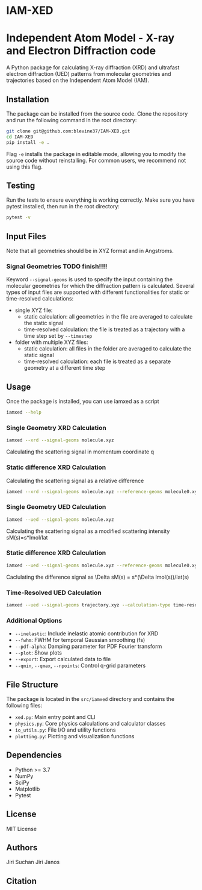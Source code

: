 # IAM-XED
# Independent Atom Model - X-ray and Electron Diffraction code

A Python package for calculating X-ray diffraction (XRD) and ultrafast electron diffraction (UED) patterns from molecular geometries and trajectories based on the Independent Atom Model (IAM).

## Installation
The package can be installed from the source code. Clone the repository and run the following command in the root directory:
```bash
git clone git@github.com:blevine37/IAM-XED.git
cd IAM-XED
pip install -e .
```
Flag `-e` installs the package in editable mode, allowing you to modify the source code without reinstalling. 
For common users, we recommend not using this flag.

## Testing
Run the tests to ensure everything is working correctly. Make sure you have pytest installed, then run in the root directory:
```bash
pytest -v
```

## Input Files
Note that all geometries should be in XYZ format and in Angstroms.
### Signal Geometries TODO finish!!!!
Keyword `--signal-geoms` is used to specify the input containing the molecular geometries for which the diffraction pattern is calculated. 
Several types of input files are supported with different functionalities for static or time-resolved calculations:
- single XYZ file:
  - static calculation: all geometries in the file are averaged to calculate the static signal
  - time-resolved calculation: the file is treated as a trajectory with a time step set by `--timestep`
- folder with multiple XYZ files:
  - static calculation: all files in the folder are averaged to calculate the static signal
  - time-resolved calculation: each file is treated as a separate geometry at a different time step

## Usage
Once the package is installed, you can use iamxed as a script
```bash
iamxed --help
```

### Single Geometry XRD Calculation
```bash
iamxed --xrd --signal-geoms molecule.xyz
```
Calculating the scattering signal in momentum coordinate q

### Static difference XRD Calculation
Calculating the scattering signal as a relative difference 
```bash
iamxed --xrd --signal-geoms molecule.xyz --reference-geoms molecule0.xyz
```

### Single Geometry UED Calculation
```bash
iamxed --ued --signal-geoms molecule.xyz
```
Calculating the scattering signal as a modified scattering intensity sM(s)=s*Imol/Iat

### Static difference XRD Calculation
```bash
iamxed --ued --signal-geoms molecule.xyz --reference-geoms molecule0.xyz
```
Caclulating the difference signal as \Delta sM(s) = s*(\Delta Imol(s))/Iat(s)

### Time-Resolved UED Calculation
```bash
iamxed --ued --signal-geoms trajectory.xyz --calculation-type time-resolved
```

### Additional Options
- `--inelastic`: Include inelastic atomic contribution for XRD
- `--fwhm`: FWHM for temporal Gaussian smoothing (fs)
- `--pdf-alpha`: Damping parameter for PDF Fourier transform
- `--plot`: Show plots
- `--export`: Export calculated data to file
- `--qmin`, `--qmax`, `--npoints`: Control q-grid parameters

## File Structure
The package is located in the `src/iamxed` directory and contains the following files:
- `xed.py`: Main entry point and CLI
- `physics.py`: Core physics calculations and calculator classes
- `io_utils.py`: File I/O and utility functions
- `plotting.py`: Plotting and visualization functions

## Dependencies

- Python >= 3.7
- NumPy 
- SciPy 
- Matplotlib 
- Pytest

## License
MIT License

## Authors

Jiri Suchan
Jiri Janos

## Citation

